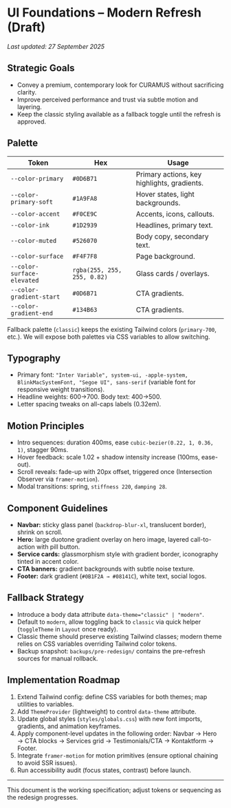 # UI Foundations – Modern Refresh (Draft)

_Last updated: 27 September 2025_

## Strategic Goals
- Convey a premium, contemporary look for CURAMUS without sacrificing clarity.
- Improve perceived performance and trust via subtle motion and layering.
- Keep the classic styling available as a fallback toggle until the refresh is approved.

## Palette
| Token | Hex | Usage |
| --- | --- | --- |
| `--color-primary` | `#0D6B71` | Primary actions, key highlights, gradients. |
| `--color-primary-soft` | `#1A9FA8` | Hover states, light backgrounds. |
| `--color-accent` | `#F0CE9C` | Accents, icons, callouts. |
| `--color-ink` | `#1D2939` | Headlines, primary text. |
| `--color-muted` | `#526070` | Body copy, secondary text. |
| `--color-surface` | `#F4F7F8` | Page background. |
| `--color-surface-elevated` | `rgba(255, 255, 255, 0.82)` | Glass cards / overlays. |
| `--color-gradient-start` | `#0D6B71` | CTA gradients. |
| `--color-gradient-end` | `#134B63` | CTA gradients. |

Fallback palette (`classic`) keeps the existing Tailwind colors (`primary-700`, etc.). We will expose both palettes via CSS variables to allow switching.

## Typography
- Primary font: `"Inter Variable", system-ui, -apple-system, BlinkMacSystemFont, "Segoe UI", sans-serif` (variable font for responsive weight transitions).
- Headline weights: 600→700. Body text: 400→500.
- Letter spacing tweaks on all-caps labels (0.32em).

## Motion Principles
- Intro sequences: duration 400ms, ease `cubic-bezier(0.22, 1, 0.36, 1)`, stagger 90ms.
- Hover feedback: scale 1.02 + shadow intensity increase (100ms, ease-out).
- Scroll reveals: fade-up with 20px offset, triggered once (Intersection Observer via `framer-motion`).
- Modal transitions: spring, `stiffness 220`, `damping 28`.

## Component Guidelines
- **Navbar:** sticky glass panel (`backdrop-blur-xl`, translucent border), shrink on scroll.
- **Hero:** large duotone gradient overlay on hero image, layered call-to-action with pill button.
- **Service cards:** glassmorphism style with gradient border, iconography tinted in accent color.
- **CTA banners:** gradient backgrounds with subtle noise texture.
- **Footer:** dark gradient (`#0B1F2A → #08141C`), white text, social logos.

## Fallback Strategy
- Introduce a body data attribute `data-theme="classic" | "modern"`.
- Default to `modern`, allow toggling back to `classic` via quick helper (`toggleTheme` in `Layout` once ready).
- Classic theme should preserve existing Tailwind classes; modern theme relies on CSS variables overriding Tailwind color tokens.
- Backup snapshot: `backups/pre-redesign/` contains the pre-refresh sources for manual rollback.

## Implementation Roadmap
1. Extend Tailwind config: define CSS variables for both themes; map utilities to variables.
2. Add `ThemeProvider` (lightweight) to control `data-theme` attribute.
3. Update global styles (`styles/globals.css`) with new font imports, gradients, and animation keyframes.
4. Apply component-level updates in the following order: Navbar → Hero → CTA blocks → Services grid → Testimonials/CTA → Kontaktform → Footer.
5. Integrate `framer-motion` for motion primitives (ensure optional chaining to avoid SSR issues).
6. Run accessibility audit (focus states, contrast) before launch.

---
This document is the working specification; adjust tokens or sequencing as the redesign progresses.
